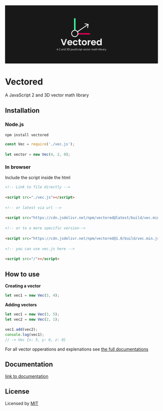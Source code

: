 ![vectored a JavaScript 2 and 3D vector math library banner](docs/banner.svg)

# Vectored

A JavaScript 2 and 3D vector math library

## Installation

### Node.js

```
npm install vectored
```

```js
const Vec = require('./vec.js');

let vector = new Vec(4, 2, 0);
```

### In browser

Include the script inside the html

```html
<!-- Link to file directly -->

<script src="./vec.js"></script>

<!-- or latest via url -->

<script src="https://cdn.jsdelivr.net/npm/vectored@latest/build/vec.min.js"></script>

<!-- or to a more specific version-->

<script src="https://cdn.jsdelivr.net/npm/vectored@1.0/build/vec.min.js"></script>

<!-- you can use vec.js here -->

<script src="/"></script>
```

## How to use

**Creating a vector**

```js
let vec1 = new Vec(3, 4);
```

**Adding vectors**

```js
let vec1 = new Vec(3, 5);
let vec2 = new Vec(2, 1);

vec1.add(vec2);
console.log(vec1);
// -> Vec {x: 5, y: 6, z: 0}
```

For all vector opperations and explenations see [the full documentations](https://github.com/Vuurvos1/vectored/blob/main/docs/documentation.md)

## Documentation

[link to documentation](https://github.com/Vuurvos1/vectored/blob/main/docs/documentation.md)

## License

Licensed by [MIT](https://github.com/Vuurvos1/vectored/blob/main/LICENSE)
